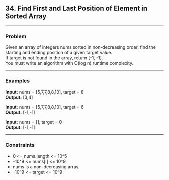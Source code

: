 ## 34. Find First and Last Position of Element in Sorted Array  

---

### Problem  
Given an array of integers nums sorted in non-decreasing order, find the starting and ending position of a given target value.  
If target is not found in the array, return [-1, -1].  
You must write an algorithm with O(log n) runtime complexity.

---

### Examples  
**Input:** nums = [5,7,7,8,8,10], target = 8  
**Output:** [3,4]  

**Input:** nums = [5,7,7,8,8,10], target = 6  
**Output:** [-1,-1]  

**Input:** nums = [], target = 0  
**Output:** [-1,-1]  

---

### Constraints  
- 0 <= nums.length <= 10^5  
- -10^9 <= nums[i] <= 10^9  
- nums is a non-decreasing array.  
- -10^9 <= target <= 10^9  

